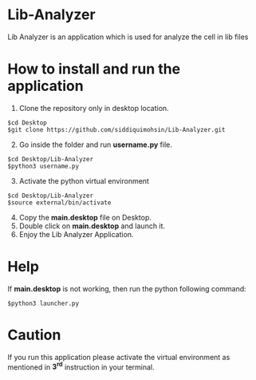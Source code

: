 # Lib-Analyzer
Lib Analyzer is an application which is used for analyze the cell in lib files

# How to install and run the application
1. Clone the repository only in desktop location.
```
$cd Desktop
$git clone https://github.com/siddiquimohsin/Lib-Analyzer.git
```
2.  Go inside the folder and run **username.py** file.
```
$cd Desktop/Lib-Analyzer
$python3 username.py
```
3. Activate the python virtual environment
```
$cd Desktop/Lib-Analyzer
$source external/bin/activate
```
4. Copy the **main.desktop** file on Desktop.
5. Double click on **main.desktop** and launch it.
6. Enjoy the Lib Analyzer Application.

# Help
If **main.desktop** is not working, then run the python following command:
```
$python3 launcher.py
```
# Caution
If you run this application please activate the virtual environment as mentioned in  **3<sup>rd</sup>** instruction in your terminal.
